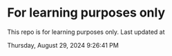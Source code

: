 # For learning purposes only
This repo is for learning purposes only.
Last updated at

Thursday, August 29, 2024 9:26:41 PM

